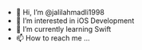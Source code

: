- 👋 Hi, I’m @jalilahmadli1998
- 👀 I’m interested in iOS Development
- 🌱 I’m currently learning Swift
- 📫 How to reach me ...

<!---
jalilahmadli1998/jalilahmadli1998 is a ✨ special ✨ repository because its `README.md` (this file) appears on your GitHub profile.
You can click the Preview link to take a look at your changes.
--->
